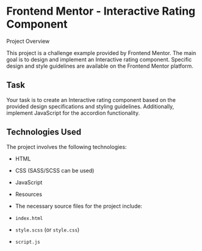 # Frontend Mentor - Interactive Rating Component

Project Overview

This project is a challenge example provided by Frontend Mentor. The main goal is to design and implement an Interactive rating component. Specific design and style guidelines are available on the Frontend Mentor platform.

## Task

Your task is to create an Interactive rating component based on the provided design specifications and styling guidelines. Additionally, implement JavaScript for the accordion functionality.

## Technologies Used

The project involves the following technologies:

- HTML
- CSS (SASS/SCSS can be used)
- JavaScript
- Resources
- The necessary source files for the project include:

- `index.html`
- `style.scss` (or `style.css`)
- `script.js`
